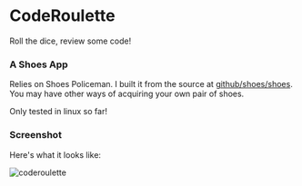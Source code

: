 CodeRoulette
============

Roll the dice, review some code!

### A Shoes App

Relies on Shoes Policeman. I built it from the source at [github/shoes/shoes](http://www.github.com/shoes/shoes). You may have other ways of acquiring your own pair of shoes.

Only tested in linux so far!

### Screenshot

Here's what it looks like:

![coderoulette](http://loki.ws/~josh/coderoulette.png)
